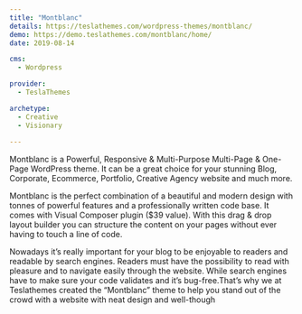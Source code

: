 ```yaml
---
title: "Montblanc"
details: https://teslathemes.com/wordpress-themes/montblanc/
demo: https://demo.teslathemes.com/montblanc/home/
date: 2019-08-14

cms: 
  - Wordpress

provider: 
  - TeslaThemes

archetype:
  - Creative
  - Visionary
  
---
```


Montblanc is a Powerful, Responsive & Multi-Purpose Multi-Page & One-Page WordPress theme. It can be a great choice for your stunning Blog, Corporate, Ecommerce, Portfolio, Creative Agency website and much more.

Montblanc is the perfect combination of a beautiful and modern design with tonnes of powerful features and a professionally written code base. It comes with Visual Composer plugin ($39 value). With this drag & drop layout builder you can structure the content on your pages without ever having to touch a line of code.

Nowadays it’s really important for your blog to be enjoyable to readers and readable by search engines. Readers must have the possibility to read with pleasure and to navigate easily through the website. While search engines have to make sure your code validates and it’s bug-free.That’s why we at Teslathemes created the “Montblanc” theme to help you stand out of the crowd with a website with neat design and well-though